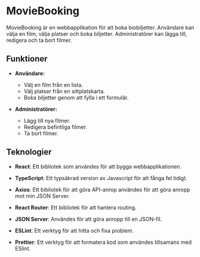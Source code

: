 # MovieBooking

MovieBooking är en webbapplikation för att boka biobiljetter. Användare kan välja en film, välja platser och boka biljetter. Administratörer kan lägga till, redigera och ta bort filmer.

## Funktioner

- **Användare:**

  - Välj en film från en lista.
  - Välj platser från en sittplatskarta.
  - Boka biljetter genom att fylla i ett formulär.

- **Administratörer:**
  - Lägg till nya filmer.
  - Redigera befintliga filmer.
  - Ta bort filmer.

## Teknologier

- **React**: Ett bibliotek som användes för att bygga webbapplikationen.
- **TypeScript**: Ett typsäkrad version av Javascript för att fånga fel tidigt.
- **Axios**: Ett bibliotek för att göra API-anrop användes för att göra anropp mot min JSON Server.
- **React Router**: Ett bibliotek för att hantera routing.
- **JSON Server**: Användes för att göra anropp till en JSON-fil.

- **ESLint**: Ett verktyg för att hitta och fixa problem.
- **Prettier**: Ett verktyg för att formatera kod som användes tillsamans med ESlint.
